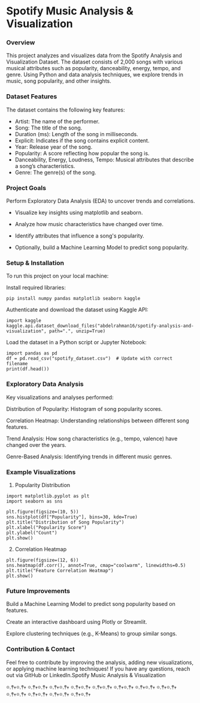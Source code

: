 # Spotify Music Analysis & Visualization

### Overview

This project analyzes and visualizes data from the Spotify Analysis and Visualization Dataset. The dataset consists of 2,000 songs with various musical attributes such as popularity, danceability, energy, tempo, and genre. Using Python and data analysis techniques, we explore trends in music, song popularity, and other insights.

### Dataset Features

The dataset contains the following key features:

- Artist: The name of the performer.
- Song: The title of the song.
- Duration (ms): Length of the song in milliseconds.
- Explicit: Indicates if the song contains explicit content.
- Year: Release year of the song.
- Popularity: A score reflecting how popular the song is.
- Danceability, Energy, Loudness, Tempo: Musical attributes that describe a song’s characteristics.
- Genre: The genre(s) of the song.

### Project Goals

Perform Exploratory Data Analysis (EDA) to uncover trends and correlations.

- Visualize key insights using matplotlib and seaborn.

- Analyze how music characteristics have changed over time.

- Identify attributes that influence a song's popularity.

- Optionally, build a Machine Learning Model to predict song popularity.

### Setup & Installation

To run this project on your local machine:

Install required libraries:
```
pip install numpy pandas matplotlib seaborn kaggle
```
Authenticate and download the dataset using Kaggle API:

```
import kaggle
kaggle.api.dataset_download_files("abdelrahman16/spotify-analysis-and-visualization", path=".", unzip=True)
```

Load the dataset in a Python script or Jupyter Notebook:

```
import pandas as pd
df = pd.read_csv("spotify_dataset.csv")  # Update with correct filename
print(df.head())
```

### Exploratory Data Analysis

Key visualizations and analyses performed:

Distribution of Popularity: Histogram of song popularity scores.

Correlation Heatmap: Understanding relationships between different song features.

Trend Analysis: How song characteristics (e.g., tempo, valence) have changed over the years.

Genre-Based Analysis: Identifying trends in different music genres.

### Example Visualizations

1. Popularity Distribution
```
import matplotlib.pyplot as plt
import seaborn as sns

plt.figure(figsize=(10, 5))
sns.histplot(df["Popularity"], bins=30, kde=True)
plt.title("Distribution of Song Popularity")
plt.xlabel("Popularity Score")
plt.ylabel("Count")
plt.show()
```
2. Correlation Heatmap
```
plt.figure(figsize=(12, 6))
sns.heatmap(df.corr(), annot=True, cmap="coolwarm", linewidths=0.5)
plt.title("Feature Correlation Heatmap")
plt.show()
```

### Future Improvements

Build a Machine Learning Model to predict song popularity based on features.

Create an interactive dashboard using Plotly or Streamlit.

Explore clustering techniques (e.g., K-Means) to group similar songs.

### Contribution & Contact

Feel free to contribute by improving the analysis, adding new visualizations, or applying machine learning techniques! If you have any questions, reach out via GitHub or LinkedIn.Spotify Music Analysis & Visualization


𖡼.𖤣𖥧𖡼.𖤣𖥧    𖡼.𖤣𖥧𖡼.𖤣𖥧    𖡼.𖤣𖥧𖡼.𖤣𖥧    𖡼.𖤣𖥧𖡼.𖤣𖥧    𖡼.𖤣𖥧𖡼.𖤣𖥧    𖡼.𖤣𖥧𖡼.𖤣𖥧    𖡼.𖤣𖥧𖡼.𖤣𖥧    𖡼.𖤣𖥧𖡼.𖤣𖥧    𖡼.𖤣𖥧𖡼.𖤣𖥧    𖡼.𖤣𖥧𖡼.𖤣𖥧    𖡼.𖤣𖥧𖡼.𖤣𖥧    𖡼.𖤣𖥧𖡼.𖤣𖥧  
